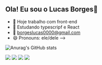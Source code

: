 ## Ola! Eu sou o Lucas Borges👋
 
- 🔭 Hoje trabalho com front-end
- 🌱 Estudando typescripf e React
- 💬 borgeslucas0000@gmail.com
- 😄 Pronouns: ele/dele
-->

![Anurag's GitHub stats](https://github-readme-stats.vercel.app/api?username=lucasborges06&show_icons=true&bg_color=00000000)


<div> 
  
  <a href="https://instagram.com/lucasborgesfl2" target="_blank"><img src="https://img.shields.io/badge/-Instagram-%23E4405F?style=for-the-badge&logo=instagram&logoColor=white" target="_blank"></a>
 <a href="https://discord.gg/b#4955" target="_blank"><img src="https://img.shields.io/badge/Discord-7289DA?style=for-the-badge&logo=discord&logoColor=white" target="_blank"></a> 
  <a href = "mailto:borgeslucas0000@gmail.com"><img src="https://img.shields.io/badge/-Gmail-%23333?style=for-the-badge&logo=gmail&logoColor=white" target="_blank"></a>
  <a href="https://www.linkedin.com/in/lucas-borges-7654b1247/" target="_blank"><img src="https://img.shields.io/badge/-LinkedIn-%230077B5?style=for-the-badge&logo=linkedin&logoColor=white" target="_blank"></a> 
  
</div>
